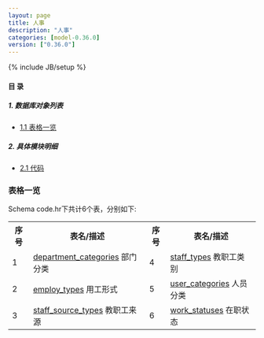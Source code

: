 ```yaml
---
layout: page
title: 人事 
description: "人事"
categories: [model-0.36.0]
version: ["0.36.0"]
---
```

{% include JB/setup %}

#### 目 录

##### 1. 数据库对象列表
  * [1.1 表格一览](index.html#表格一览)

##### 2. 具体模块明细
* [2.1 代码](/model/code/hr/all.html)

### 表格一览
Schema code.hr下共计6个表，分别如下:

<table class="table table-bordered table-striped table-condensed">
  <tr>
    <th class="info_header text-center">序号</th>
    <th class="info_header">表名/描述</th>
    <th class="info_header text-center">序号</th>
    <th class="info_header">表名/描述</th>
  </tr>
  <tr>
    <td>1</td>
    <td><a href="/model/code/hr/all.html#表格-department_categories-部门分类">department_categories</a> 部门分类</td>
    <td>4</td>
    <td><a href="/model/code/hr/all.html#表格-staff_types-教职工类别">staff_types</a> 教职工类别</td>
  </tr>
  <tr>
    <td>2</td>
    <td><a href="/model/code/hr/all.html#表格-employ_types-用工形式">employ_types</a> 用工形式</td>
    <td>5</td>
    <td><a href="/model/code/hr/all.html#表格-user_categories-人员分类">user_categories</a> 人员分类</td>
  </tr>
  <tr>
    <td>3</td>
    <td><a href="/model/code/hr/all.html#表格-staff_source_types-教职工来源">staff_source_types</a> 教职工来源</td>
    <td>6</td>
    <td><a href="/model/code/hr/all.html#表格-work_statuses-在职状态">work_statuses</a> 在职状态</td>
  </tr>
</table>

